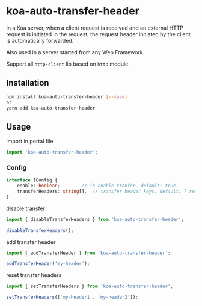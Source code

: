# koa-auto-transfer-header

In a Koa server, when a client request is received and an external HTTP request is initiated in the request, the request header initiated by the client is automatically forwarded.

Also used in a server started from any Web Framework.

Support all `http-client` lib based on `http` module.

## Installation

```bash
npm install koa-auto-transfer-header [--save]
or
yarn add koa-auto-transfer-header
```

## Usage

import in portal file

```typescript
import 'koa-auto-transfer-header';
```

### Config

```typescript
interface IConfig {
	enable: boolean;		// is enable tranfer, default: true
	transferHeaders: string[],	// transfer header keys, default: ['request-id', 'trace-id']
}
```

disable transfer

```typescript
import { disableTransferHeaders } from 'koa-auto-transfer-header';

disableTransferHeaders();
```

add transfer header

```typescript
import { addTransferHeader } from 'koa-auto-transfer-header';

addTransferHeader('my-header');
```

reset transfer headers

```typescript
import { setTransferHeaders } from 'koa-auto-transfer-header';

setTransferHeaders(['my-header1', 'my-header2']);
```
